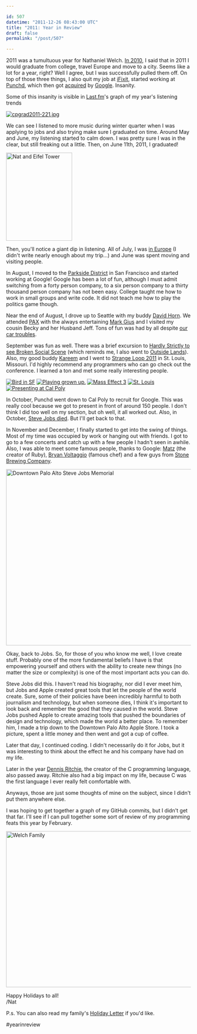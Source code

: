 ```yaml
---

id: 507
datetime: "2011-12-26 08:43:00 UTC"
title: "2011: Year in Review"
draft: false
permalink: "/post/507"

---
```


2011 was a tumultuous year for Nathaniel Welch. [In 2010](http://pseudoweb.net/2010/12/30/2010-year-in-review/), I said that in 2011 I would graduate from college, travel Europe and move to a city. Seems like a lot for a year, right? Well I agree, but I was successfully pulled them off. On top of those three things, I also quit my job at [iFixit](http://ifixit.com), started working at [Punchd](http://getpunchd.com), which then got [acquired](http://getpunchd.com/google) by [Google](http://google.com). Insanity.

Some of this insanity is visible in [Last\.fm](http://www.last.fm/user/icco)'s graph of my year's listening trends

<a href="http://www.flickr.com/photos/dlnwelch/sets/72157626948243548/with/5826629101/" title="cpgrad2011-221.jpg by dlnwelch, on Flickr"><img src="http://farm4.staticflickr.com/3502/5826629101\_615de8c6b0\_m.jpg" alt="cpgrad2011-221.jpg"></img></a>

We can see I listened to more music during winter quarter when I was applying to jobs and also trying make sure I graduated on time. Around May and June, my listening started to calm down. I was pretty sure I was in the clear, but still freaking out a little. Then, on June 11th, 2011, I graduated\!

<a href="http://www.flickr.com/photos/icco/5971070357/" title="Nat and Eifel Tower by Nat W, on Flickr"><img src="http://farm7.staticflickr.com/6129/5971070357\_58895612ab\_m.jpg" width="180" height="240" alt="Nat and Eifel Tower"></img></a>

Then, you'll notice a giant dip in listening. All of July, I was [in Europe](http://pseudoweb.net/2011/07/05/summer-2011-postcard-1/) \(I didn't write nearly enough about my trip...\) and June was spent moving and visiting people.

In August, I moved to the [Parkside District](http://en.wikipedia.org/wiki/Parkside,_San_Francisco) in San Francisco and started working at Google\! Google has been a lot of fun, although I must admit switching from a forty person company, to a six person company to a thirty thousand person company has not been easy. College taught me how to work in small groups and write code. It did not teach me how to play the politics game though.

Near the end of August, I drove up to Seattle with my buddy [David Horn](http://about.me/davidhorn). We attended [PAX](http://www.flickr.com/photos/icco/sets/72157627956138728/) with the always entertaining [Mark Gius](http://markgius.com/) and I visited my cousin Becky and her Husband Jeff. Tons of fun was had by all despite [our car troubles](https://twitter.com/#!/icco/statuses/106776910616473602).

September was fun as well. There was a brief excursion to [Hardly Strictly to see Broken Social Scene](http://www.flickr.com/photos/icco/sets/72157627956138728/) \(which reminds me, I also went to [Outside Lands](http://www.flickr.com/photos/icco/6040584796/in/set-72157627831483421)\). Also, my good buddy [Kareem](http://www.linkedin.com/in/kareemnassar) and I went to [Strange Loop 2011](https://thestrangeloop.com/) in St. Louis, Missouri. I'd highly recommend any programmers who can go check out the conference. I learned a ton and met some really interesting people.

<a href="http://www.flickr.com/photos/icco/6271104101/" title="Bird in SF by Nat W, on Flickr"><img src="http://farm7.staticflickr.com/6231/6271104101\_0c758217df\_s.jpg" alt="Bird in SF"></img></a>
<a href="http://www.flickr.com/photos/icco/6022320198/" title="Playing grown up. by Nat W, on Flickr"><img src="http://farm7.staticflickr.com/6142/6022320198\_4f914b7ed5\_s.jpg" alt="Playing grown up."></img></a>
<a href="http://www.flickr.com/photos/icco/6271097107/" title="Mass Effect 3 by Nat W, on Flickr"><img src="http://farm7.staticflickr.com/6060/6271097107\_a8a7f3ccb1\_s.jpg" alt="Mass Effect 3"></img></a>
<a href="http://www.flickr.com/photos/icco/6271628778/" title="St. Louis by Nat W, on Flickr"><img src="http://farm7.staticflickr.com/6111/6271628778\_753b521db7\_s.jpg" alt="St. Louis"></img></a>
<a href="http://www.flickr.com/photos/icco/6271106081/" title="Presenting at Cal Poly by Nat W, on Flickr"><img src="http://farm7.staticflickr.com/6035/6271106081\_4f0259d38e\_s.jpg" alt="Presenting at Cal Poly"></img></a>

In October, Punchd went down to Cal Poly to recruit for Google. This was really cool because we got to present in front of around 150 people. I don't think I did too well on my section, but oh well, it all worked out. Also, in October, [Steve Jobs died](http://en.wikipedia.org/wiki/Steve_Jobs). But I'll get back to that.

In November and December, I finally started to get into the swing of things. Most of my time was occupied by work or hanging out with friends. I got to go to a few concerts and catch up with a few people I hadn't seen in awhile. Also, I was able to meet some famous people, thanks to Google: [Matz](http://www.flickr.com/photos/icco/6310037274/) \(the creator of Ruby\), [Bryan Voltaggio](http://www.flickr.com/photos/icco/6420876153) \(famous chef\) and a few guys from [Stone Brewing Company](http://www.flickr.com/photos/icco/6473327073).

<a href="http://www.flickr.com/photos/icco/6271104727/" title="Downtown Palo Alto Steve Jobs Memorial by Nat W, on Flickr"><img src="http://farm7.staticflickr.com/6104/6271104727\_c08979b396\_z.jpg" width="640" height="480" alt="Downtown Palo Alto Steve Jobs Memorial"></img></a>

Okay, back to Jobs. So, for those of you who know me well, I love create stuff. Probably one of the more fundamental beliefs I have is that empowering yourself and others with the ability to create new things \(no matter the size or complexity\) is one of the most important acts you can do.

Steve Jobs did this. I haven't read his biography, nor did I ever meet him, but Jobs and Apple created great tools that let the people of the world create. Sure, some of their policies have been incredibly harmful to both journalism and technology, but when someone dies, I think it's important to look back and remember the good that they caused in the world. Steve Jobs pushed Apple to create amazing tools that pushed the boundaries of design and technology, which made the world a better place. To remember him, I made a trip down to the Downtown Palo Alto Apple Store. I took a picture, spent a little money and then went and got a cup of coffee.

Later that day, I continued coding. I didn't necessarily do it for Jobs, but it was interesting to think about the effect he and his company have had on my life.

Later in the year [Dennis Ritchie](http://www.nytimes.com/interactive/2011/12/22/magazine/the-lives-they-lived.html?hp#view=dennis_ritchie), the creator of the C programming language, also passed away. Ritchie also had a big impact on my life, because C was the first language I ever really felt comfortable with.

Anyways, those are just some thoughts of mine on the subject, since I didn't put them anywhere else.

I was hoping to get together a graph of my GitHub commits, but I didn't get that far. I'll see if I can pull together some sort of review of my programming feats this year by February.

<a href="http://www.flickr.com/photos/dlnwelch/6494262343/" title="Welch Family by dlnwelch, on Flickr"><img src="http://farm8.staticflickr.com/7147/6494262343\_ab28a67d9e\_z.jpg" width="640" height="425" alt="Welch Family"></img></a>

Happy Holidays to all\!  
/Nat

P\.s. You can also read my family's [Holiday Letter](/images/2011/12/ChristmasLetter2011.pdf) if you'd like.

#yearinreview

